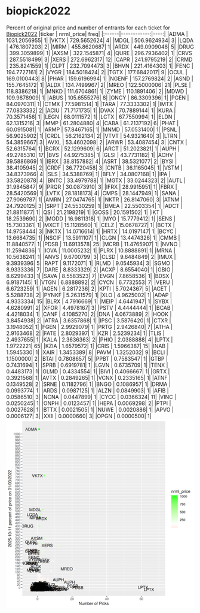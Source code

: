 # biopick2022
Percent of original price and number of entrants for each ticket for [Biopick2022](https://twitter.com/hashtag/Biopick2022)
|ticker |   nrml_price| freq|
|:------|------------:|----:|
|ADMA   | 1031.2056955|    1|
|VKTX   |  729.5652624|    4|
|MDGL   |  506.9624934|    3|
|LQDA   |  476.1807203|    2|
|MIRM   |  455.8620687|    1|
|ARDX   |  449.0909046|    5|
|DRUG   |  399.3059899|    1|
|AXSM   |  322.1545871|    4|
|QURE   |  296.7936402|    1|
|CRVS   |  287.5518499|    3|
|XERS   |  272.6962317|   12|
|CAPR   |  241.9795219|    2|
|CRMD   |  235.8241559|    1|
|CLPT   |  232.7094473|    3|
|BHVN   |  221.4164303|    1|
|FENC   |  194.7727161|    2|
|VYGR   |  184.5018424|    2|
|TGTX   |  177.6842017|    9|
|OCUL   |  169.0100443|    8|
|PHAR   |  159.6196994|    1|
|NGENF  |  157.2769824|    2|
|ASND   |  155.7645172|    1|
|ALDX   |  134.7499967|    2|
|MREO   |  122.5000006|   21|
|PLSE   |  118.8386218|    1|
|MNKD   |  111.6704861|    1|
|ZYME   |  110.1891406|    2|
|MDWD   |  109.9878909|    1|
|ABUS   |  105.6555276|    8|
|ONCY   |   86.3309396|    1|
|PGEN   |   84.0970311|    1|
|CTMX   |   77.5981514|    1|
|TARA   |   77.3333302|    1|
|IMTX   |   77.0833332|    2|
|ACIU   |   71.7171735|    1|
|DVAX   |   70.7889144|    1|
|KURA   |   70.3571456|    1|
|LEGN   |   68.0111572|    1|
|LCTX   |   67.7550994|    1|
|ELDN   |   62.1315216|    3|
|IMMP   |   61.2804880|    4|
|CABA   |   61.2137192|    6|
|PHAT   |   60.0915081|    1|
|ARMP   |   57.8467165|    1|
|MNMD   |   57.0531400|    1|
|PSNL   |   56.9025902|    1|
|CRDL   |   56.2162134|    2|
|VTVT   |   54.9321640|    3|
|LTRN   |   54.3859667|    3|
|AVXL   |   53.4602098|    2|
|ARWR   |   53.4087454|    3|
|CNTX   |   52.6315764|    1|
|BCRX   |   52.1299609|    6|
|ARCT   |   51.2023821|    1|
|AUPH   |   49.2785310|   17|
|BVS    |   44.9275385|    1|
|GLSI   |   43.7731182|    1|
|ACHV   |   39.5886869|    1|
|IBRX   |   38.8157882|    4|
|ASRT   |   38.5321077|    2|
|BYSI   |   38.4105945|    2|
|CRDF   |   36.7720458|    3|
|CNTB   |   36.1165045|    1|
|VSTM   |   34.8373966|    4|
|SLS    |   34.5388769|    1|
|BFLY   |   34.0807168|    1|
|IPA    |   33.5820878|    4|
|BNTC   |   33.4979788|    1|
|MGTX   |   33.0244323|    2|
|AUTL   |   31.9845847|    9|
|PRQR   |   30.0873910|    3|
|IFRX   |   28.9915951|    1|
|FBRX   |   28.5420569|    1|
|LVTX   |   28.1818173|    4|
|CMPS   |   28.1447949|    1|
|SANA   |   27.9069787|    1|
|AMRN   |   27.0474765|    1|
|NKTR   |   26.8147060|    3|
|ATNM   |   24.7920125|    3|
|SRPT   |   24.5530259|    1|
|BMEA   |   22.5503354|    1|
|ADCT   |   21.8811877|    1|
|QSI    |   21.2198219|    1|
|GOSS   |   20.1591502|    1|
|IKT    |   18.2539690|    2|
|MODD   |   16.9811318|    1|
|MYO    |   15.7779412|    1|
|SENS   |   15.7303361|    1|
|MXCT   |   15.1128560|    1|
|CELZ   |   15.0678727|    1|
|BCTX   |   14.9758444|    3|
|NKTX   |   14.0716614|    1|
|HRTX   |   14.0197147|    1|
|BCYC   |   13.6684735|    1|
|NSCIF  |   13.5911107|    1|
|CLGN   |   13.4474326|    1|
|CMMB   |   11.8840577|    1|
|PDSB   |   11.6913578|   25|
|MCRB   |   11.4765907|    1|
|NVNO   |   11.2594836|    1|
|IOVA   |   11.0005232|    1|
|PLRX   |   10.8888891|    1|
|MRNA   |   10.5638241|    1|
|ANVS   |    9.6700799|    3|
|CLSD   |    9.6484849|    2|
|IMUX   |    9.3939396|    5|
|RAPT   |    9.1172071|    1|
|RLMD   |    9.0545934|    3|
|SGMO   |    8.9333336|    7|
|DARE   |    8.8333329|    2|
|ACXP   |    8.6554040|    1|
|GBIO   |    8.6299433|    1|
|SAVA   |    8.5583523|    7|
|EVGN   |    7.8658536|    1|
|BDSX   |    6.9187145|    1|
|VTGN   |    6.8888892|    2|
|CYCN   |    6.7732553|    7|
|VERU   |    6.6723259|    1|
|AGEN   |    6.2817236|    2|
|KPTI   |    5.7024367|    5|
|ACET   |    5.5288738|    2|
|PYNKF  |    5.2631579|    1|
|XLO    |    4.9625002|    1|
|ADAP   |    4.9333334|   15|
|BLRX   |    4.7916669|    1|
|MEIP   |    4.6441947|    1|
|SYBX   |    4.6280991|    2|
|XFOR   |    4.4978167|    3|
|PSTV   |    4.4444444|    1|
|BCAB   |    4.4218034|    1|
|CANF   |    4.1085270|    2|
|DNA    |    4.0673889|    2|
|HOOK   |    3.8454938|    2|
|ATRA   |    3.6357868|    1|
|IPSC   |    3.5876420|    1|
|CTXR   |    3.1948052|    1|
|FGEN   |    2.9929079|    1|
|PRTG   |    2.9426840|    7|
|ATHA   |    2.9163468|    2|
|FATE   |    2.8029397|    1|
|KZR    |    2.5239234|    1|
|TLIS   |    2.4937655|    1|
|KALA   |    2.3636363|    2|
|PHIO   |    2.0388888|    4|
|LPTX   |    1.9722221|   65|
|KZIA   |    1.6579572|    1|
|CRIS   |    1.5966387|   15|
|INAB   |    1.5945330|    1|
|XAIR   |    1.3453389|    8|
|PAVM   |    1.3252032|    9|
|BCLI   |    1.1500000|    2|
|BTAI   |    0.7808657|    5|
|PPBT   |    0.7583547|    1|
|GTBP   |    0.7431694|    1|
|SPRB   |    0.6919781|    1|
|LGVN   |    0.6735709|    1|
|TENX   |    0.4483173|    1|
|GLMD   |    0.4334554|    1|
|BIVI   |    0.4066667|    1|
|GRTX   |    0.3921568|    1|
|AVTX   |    0.2849265|    1|
|VCNX   |    0.2335165|    1|
|ATNF   |    0.1349528|    2|
|SRNE   |    0.1182796|    1|
|BNGO   |    0.1086957|    1|
|DRMA   |    0.0993774|    1|
|ARDS   |    0.0987125|    1|
|ALZN   |    0.0849903|    1|
|AFIB   |    0.0586510|    3|
|NCNA   |    0.0447899|    1|
|CYCC   |    0.0366324|   11|
|VINC   |    0.0250245|    1|
|ONPH   |    0.0123457|    1|
|HEPA   |    0.0069298|    2|
|PTPI   |    0.0027628|    1|
|BTTX   |    0.0021505|    1|
|NUWE   |    0.0020886|    1|
|APVO   |    0.0006127|    3|
|XXII   |    0.0000660|    3|
|OPGN   |    0.0000500|    1|
![retvspicks](biopicks.png?raw=true)
